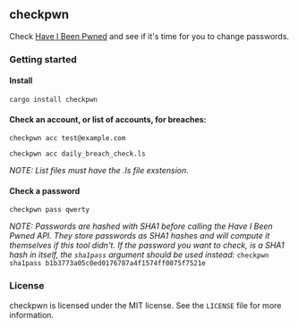 ## checkpwn
Check [Have I Been Pwned](https://haveibeenpwned.com/) and see if it's time for you to change passwords.

### Getting started

#### Install
```cargo install checkpwn```

#### Check an account, or list of accounts, for breaches:
```checkpwn acc test@example.com```

```checkpwn acc daily_breach_check.ls```

_NOTE: List files must have the .ls file exstension._

#### Check a password
```checkpwn pass qwerty```

_NOTE: Passwords are hashed with SHA1 before calling the Have I Been Pwned API.
They store passwords as SHA1 hashes and will compute it themselves if this tool didn't.
If the password you want to check, is a SHA1 hash in itself, the `sha1pass` argument
should be used instead:_ ```checkpwn sha1pass b1b3773a05c0ed0176787a4f1574ff0075f7521e```

### License
checkpwn is licensed under the MIT license. See the `LICENSE` file for more information.
